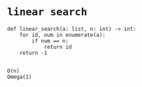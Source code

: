 `linear search`
=


```
def linear_search(a: list, n: int) -> int:
    for id, num in enumerate(a):
        if num == n:
            return id
    return -1


O(n)
Omega(1)
```
